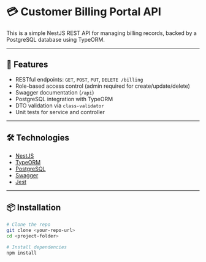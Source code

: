 # 💳 Customer Billing Portal API

This is a simple NestJS REST API for managing billing records, backed by a PostgreSQL database using TypeORM.

---

## 🚀 Features

- RESTful endpoints: `GET`, `POST`, `PUT`, `DELETE /billing`
- Role-based access control (admin required for create/update/delete)
- Swagger documentation (`/api`)
- PostgreSQL integration with TypeORM
- DTO validation via `class-validator`
- Unit tests for service and controller

---

## 🛠 Technologies

- [NestJS](https://nestjs.com/)
- [TypeORM](https://typeorm.io/)
- [PostgreSQL](https://www.postgresql.org/)
- [Swagger](https://swagger.io/)
- [Jest](https://jestjs.io/)

---

## 📦 Installation

```bash
# Clone the repo
git clone <your-repo-url>
cd <project-folder>

# Install dependencies
npm install
